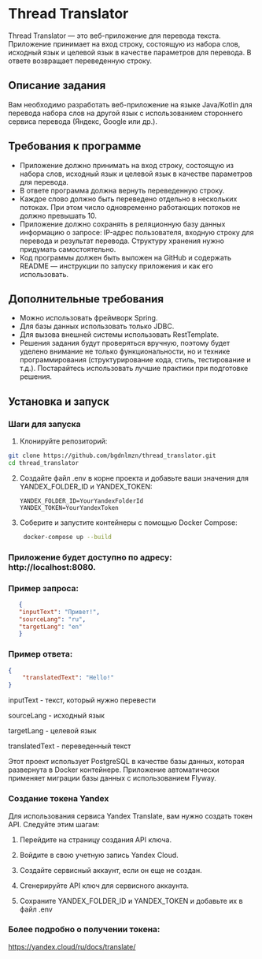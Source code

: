 # Thread Translator

Thread Translator — это веб-приложение для перевода текста. Приложение принимает на вход строку, состоящую из набора слов, исходный язык и целевой язык в качестве параметров для перевода. В ответе возвращает переведенную строку.

## Описание задания

Вам необходимо разработать веб-приложение на языке Java/Kotlin для перевода набора слов на другой язык с использованием стороннего сервиса перевода (Яндекс, Google или др.).

## Требования к программе

- Приложение должно принимать на вход строку, состоящую из набора слов, исходный язык и целевой язык в качестве параметров для перевода.
- В ответе программа должна вернуть переведенную строку.
- Каждое слово должно быть переведено отдельно в нескольких потоках. При этом число одновременно работающих потоков не должно превышать 10.
- Приложение должно сохранять в реляционную базу данных информацию о запросе: IP-адрес пользователя, входную строку для перевода и результат перевода. Структуру хранения нужно придумать самостоятельно.
- Код программы должен быть выложен на GitHub и содержать README — инструкции по запуску приложения и как его использовать.

## Дополнительные требования

- Можно использовать фреймворк Spring.
- Для базы данных использовать только JDBC.
- Для вызова внешней системы использовать RestTemplate.
- Решения задания будут проверяться вручную, поэтому будет уделено внимание не только функциональности, но и технике программирования (структурирование кода, стиль, тестирование и т.д.). Постарайтесь использовать лучшие практики при подготовке решения.
## Установка и запуск

### Шаги для запуска

 1. Клонируйте репозиторий:

   ```bash
   git clone https://github.com/bgdnlmzn/thread_translator.git
   cd thread_translator
   ```

2. Создайте файл .env в корне проекта и добавьте ваши значения для YANDEX_FOLDER_ID и YANDEX_TOKEN:
    ```dotenv
    YANDEX_FOLDER_ID=YourYandexFolderId
    YANDEX_TOKEN=YourYandexToken
   ```
3. Соберите и запустите контейнеры с помощью Docker Compose:
   ```bash
    docker-compose up --build
   ```
### Приложение будет доступно по адресу: http://localhost:8080.

### Пример запроса:
 ```json
    {
    "inputText": "Привет!",
    "sourceLang": "ru",
    "targetLang": "en"
    }
```
### Пример ответа:
```json
{
    "translatedText": "Hello!"
}
```
inputText - текст, который нужно перевести

sourceLang - исходный язык

targetLang - целевой язык

translatedText - переведенный текст

Этот проект использует PostgreSQL в качестве базы данных, которая развернута в Docker контейнере. Приложение автоматически применяет миграции базы данных с использованием Flyway.
### Создание токена Yandex
Для использования сервиса Yandex Translate, вам нужно создать токен API. Следуйте этим шагам:

1. Перейдите на страницу создания API ключа.

2. Войдите в свою учетную запись Yandex Cloud.

3. Создайте сервисный аккаунт, если он еще не создан.

4. Сгенерируйте API ключ для сервисного аккаунта.

5. Сохраните YANDEX_FOLDER_ID и YANDEX_TOKEN и добавьте их в файл .env
### Более подробно о получении токена:
https://yandex.cloud/ru/docs/translate/